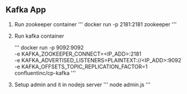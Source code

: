 ## Kafka App

1. Run zookeeper container
   '''
   docker run -p 2181:2181 zookeeper
   '''

2. Run kafka container

   '''
   docker run -p 9092:9092 \
   -e KAFKA_ZOOKEEPER_CONNECT=<IP_ADD>:2181 \
   -e KAFKA_ADVERTISED_LISTENERS=PLAINTEXT://<IP_ADD>:9092 \
   -e KAFKA_OFFSETS_TOPIC_REPLICATION_FACTOR=1 \
   confluentinc/cp-kafka
   '''

3. Setup admin and it in nodejs server
   '''
   node admin.js
   '''
